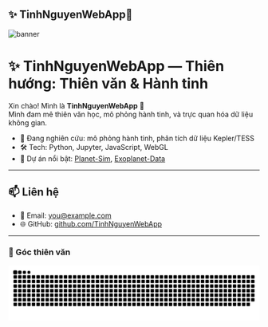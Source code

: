 ##  ✨ TinhNguyenWebApp👋

<!--
**TinhNguyenWebApp/TinhNguyenWebApp** is a ✨ _special_ ✨ repository because its `README.md` (this file) appears on your GitHub profile.

Here are some ideas to get you started:

- 🔭 I’m currently working on ...
- 🌱 I’m currently learning ...
- 👯 I’m looking to collaborate on ...
- 🤔 I’m looking for help with ...
- 💬 Ask me about ...
- 📫 How to reach me: ...
- 😄 Pronouns: ...
- ⚡ Fun fact: ...
-->
![banner](https://media.giphy.com/media/l41YtZOb9EUABnuqA/giphy.gif)

# ✨ TinhNguyenWebApp — Thiên hướng: Thiên văn & Hành tinh  

Xin chào! Mình là **TinhNguyenWebApp** 👋  
Mình đam mê thiên văn học, mô phỏng hành tinh, và trực quan hóa dữ liệu không gian.  

- 🔭 Đang nghiên cứu: mô phỏng hành tinh, phân tích dữ liệu Kepler/TESS  
- 🛠️ Tech: Python, Jupyter, JavaScript, WebGL  
- 🌌 Dự án nổi bật: [Planet-Sim](https://github.com/TinhNguyenWebApp/planet-sim), [Exoplanet-Data](https://github.com/TinhNguyenWebApp/exoplanet-data)  

---

## 📫 Liên hệ  
- 📧 Email: you@example.com  
- 🌐 GitHub: [github.com/TinhNguyenWebApp](https://github.com/TinhNguyenWebApp)  

---

### 🌌 Góc thiên văn  
![solar-system](https://raw.githubusercontent.com/Platane/snk/output/github-contribution-grid-snake.svg)


